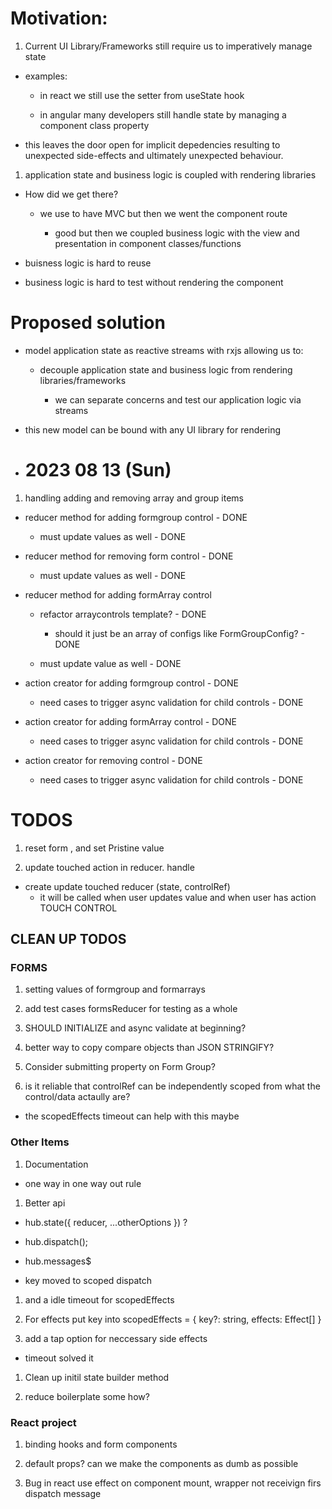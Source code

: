 # Motivation:

1. Current UI Library/Frameworks still require us to imperatively manage state

- examples:

  - in react we still use the setter from useState hook

  - in angular many developers still handle state by managing a component class property

- this leaves the door open for implicit depedencies resulting to unexpected side-effects and ultimately unexpected behaviour.

1. application state and business logic is coupled with rendering libraries

- How did we get there?

  - we use to have MVC but then we went the component route

    - good but then we coupled business logic with the view and presentation in component classes/functions

- buisness logic is hard to reuse

- business logic is hard to test without rendering the component

# Proposed solution

- model application state as reactive streams with rxjs allowing us to:

  - decouple application state and business logic from rendering libraries/frameworks

    - we can separate concerns and test our application logic via streams

- this new model can be bound with any UI library for rendering

- # 2023 08 13 (Sun)
1. handling adding and removing array and group items

  - reducer method for adding formgroup control - DONE
    - must update values as well - DONE
  - reducer method for removing form control - DONE
    - must update values as well - DONE

  - reducer method for adding formArray control
    - refactor arraycontrols template? - DONE
      - should it just be an array of configs like FormGroupConfig? - DONE

    - must update value as well - DONE

  - action creator for adding formgroup control - DONE
    - need cases to trigger async validation for child controls - DONE
  - action creator for adding formArray control - DONE
    - need cases to trigger async validation for child controls - DONE

  - action creator for removing control - DONE
    - need cases to trigger async validation for child controls - DONE

# TODOS

1. reset form , and set Pristine value

1. update touched action in reducer. handle

- create update touched reducer (state, controlRef)
  - it will be called when user updates value and when user has action TOUCH CONTROL

## CLEAN UP TODOS

### FORMS

1. setting values of formgroup and formarrays

1. add test cases formsReducer for testing as a whole

1. SHOULD INITIALIZE and async validate at beginning?

1. better way to copy compare objects than JSON STRINGIFY?

1. Consider submitting property on Form Group?

1. is it reliable that controlRef can be independently scoped from what the control/data actaully are?

  - the scopedEffects timeout can help with this maybe

### Other Items
1. Documentation

  - one way in one way out rule

1. Better api 

  - hub.state({ reducer, ...otherOptions }) ?

  - hub.dispatch();

  - hub.messages$

  - key moved to scoped dispatch

1. and a idle timeout for scopedEffects

1. For effects put key into scopedEffects = {
  key?: string,
  effects: Effect[]
}


1. add a tap option for neccessary side effects

- timeout solved it

1. Clean up initil state builder method

1. reduce boilerplate some how?

### React project 

1. binding hooks and form components

1. default props? can we make the components as dumb as possible

1. Bug in react use effect on component mount, wrapper not receivign firs dispatch message
